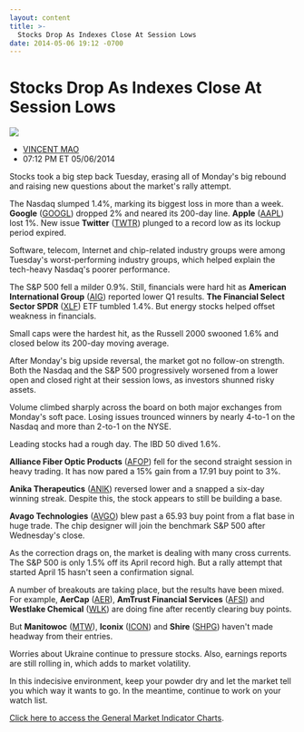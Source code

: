 ```yaml
---
layout: content
title: >-
  Stocks Drop As Indexes Close At Session Lows
date: 2014-05-06 19:12 -0700
---
```



Stocks Drop As Indexes Close At Session Lows
=============================================


![](https://www.investors.com/wp-content/uploads/ibd-migrated-images/MPv_140507_635349876507617120.png)

* [VINCENT MAO](https://www.investors.com/author/maov/ "Posts by VINCENT MAO")
* 07:12 PM ET 05/06/2014




Stocks took a big step back Tuesday, erasing all of Monday's big rebound and raising new questions about the market's rally attempt.

  

The Nasdaq slumped 1.4%, marking its biggest loss in more than a week. **Google** ([GOOGL](https://research.investors.com/quote.aspx?symbol=GOOGL)) dropped 2% and neared its 200-day line. **Apple** ([AAPL](https://research.investors.com/quote.aspx?symbol=AAPL)) lost 1%. New issue **Twitter** ([TWTR](https://research.investors.com/quote.aspx?symbol=TWTR)) plunged to a record low as its lockup period expired.

  

Software, telecom, Internet and chip-related industry groups were among Tuesday's worst-performing industry groups, which helped explain the tech-heavy Nasdaq's poorer performance.

  

The S&P 500 fell a milder 0.9%. Still, financials were hard hit as **American International Group** ([AIG](https://research.investors.com/quote.aspx?symbol=AIG)) reported lower Q1 results. **The Financial Select Sector SPDR** ([XLF](https://research.investors.com/quote.aspx?symbol=XLF)) ETF tumbled 1.4%. But energy stocks helped offset weakness in financials.

  

Small caps were the hardest hit, as the Russell 2000 swooned 1.6% and closed below its 200-day moving average.

  

After Monday's big upside reversal, the market got no follow-on strength. Both the Nasdaq and the S&P 500 progressively worsened from a lower open and closed right at their session lows, as investors shunned risky assets.

  

Volume climbed sharply across the board on both major exchanges from Monday's soft pace. Losing issues trounced winners by nearly 4-to-1 on the Nasdaq and more than 2-to-1 on the NYSE.

  

Leading stocks had a rough day. The IBD 50 dived 1.6%.

  

**Alliance Fiber Optic Products** ([AFOP](https://research.investors.com/quote.aspx?symbol=AFOP)) fell for the second straight session in heavy trading. It has now pared a 15% gain from a 17.91 buy point to 3%.

  

**Anika Therapeutics** ([ANIK](https://research.investors.com/quote.aspx?symbol=ANIK)) reversed lower and a snapped a six-day winning streak. Despite this, the stock appears to still be building a base. 

  

**Avago Technologies** ([AVGO](https://research.investors.com/quote.aspx?symbol=AVGO)) blew past a 65.93 buy point from a flat base in huge trade. The chip designer will join the benchmark S&P 500 after Wednesday's close.

  

As the correction drags on, the market is dealing with many cross currents. The S&P 500 is only 1.5% off its April record high. But a rally attempt that started April 15 hasn't seen a confirmation signal.

  

A number of breakouts are taking place, but the results have been mixed. For example, **AerCap** ([AER](https://research.investors.com/quote.aspx?symbol=AER)), **AmTrust Financial Services** ([AFSI](https://research.investors.com/quote.aspx?symbol=AFSI)) and **Westlake Chemical** ([WLK](https://research.investors.com/quote.aspx?symbol=WLK)) are doing fine after recently clearing buy points.

  

But **Manitowoc** ([MTW](https://research.investors.com/quote.aspx?symbol=MTW)), **Iconix** ([ICON](https://research.investors.com/quote.aspx?symbol=ICON)) and **Shire** ([SHPG](https://research.investors.com/quote.aspx?symbol=SHPG)) haven't made headway from their entries.

  

Worries about Ukraine continue to pressure stocks. Also, earnings reports are still rolling in, which adds to market volatility.

  

In this indecisive environment, keep your powder dry and let the market tell you which way it wants to go. In the meantime, continue to work on your watch list.

  

[Click here to access the General Market Indicator Charts](https://www.investors.com/pdf/GMI_050714.pdf).




